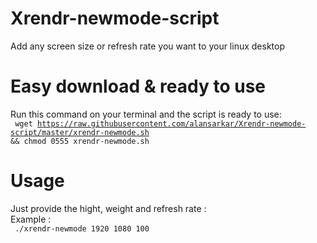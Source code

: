 # Xrendr-newmode-script
Add any screen size or refresh rate  you want to your linux desktop

# Easy download & ready to use 
Run this command on your terminal and the script is ready to use: <br>
 <code> wget https://raw.githubusercontent.com/alansarkar/Xrendr-newmode-script/master/xrendr-newmode.sh  && chmod 0555  xrendr-newmode.sh </code> <br>

# Usage 
Just provide the hight, weight and refresh rate :<br>
Example : <br>
<code> ./xrendr-newmode 1920 1080 100  </code>

